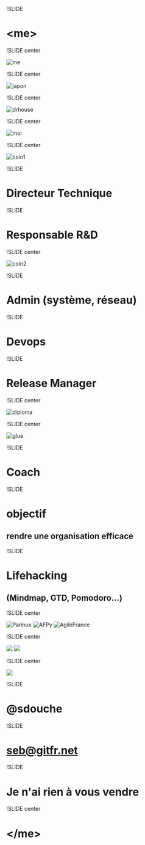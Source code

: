 !SLIDE

# &lt;me&gt;

!SLIDE center

![me](me-time.jpg)

!SLIDE center

![japon](japon.jpg)

!SLIDE center

![drhouse](drhouse.jpg)

!SLIDE center

![moi](moi-chapeau.jpg)

!SLIDE center

![coin1](coin1.png)

!SLIDE

# Directeur Technique

!SLIDE

# Responsable R&D

!SLIDE center

![coin2](coin2.png)

!SLIDE

# Admin (système, réseau)

!SLIDE

# Devops

!SLIDE

# Release Manager

!SLIDE center

![diploma](git-diploma.jpg)

!SLIDE center

![glue](glue.jpg)

!SLIDE 

# Coach

!SLIDE

# objectif
## rendre une organisation efficace

!SLIDE

# Lifehacking
## (Mindmap, GTD, Pomodoro...)

!SLIDE center

![Parinux](parinux.jpg)
![AFPy](afpy.png)
![AgileFrance](agilefrance.png)

!SLIDE center 

![](golang.png)
![](dartlang.png)

!SLIDE center 

![](beer2.jpg)

!SLIDE

# @sdouche

!SLIDE 

# seb@gitfr.net

!SLIDE

# Je n'ai rien à vous vendre

!SLIDE center

# &lt;/me&gt;
